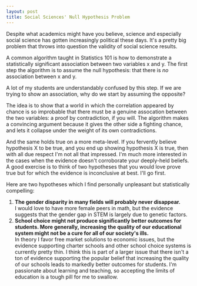 ```yaml
---
layout: post
title: Social Sciences' Null Hypothesis Problem
---
```


Despite what academics might have you believe, science and especially social science has gotten increasingly political these days.  It's a pretty big problem that throws into question the validity of social science results.  

A common algorithm taught in Statistics 101 is how to demonstrate a statistically significant association between two variables x and y.  The first step the algorithm is to assume the null hypothesis: that there is *no* association between x and y.

A lot of my students are understandably confused by this step.  If we are trying to show an association, why do we start by assuming the opposite? 

The idea is to show that a world in which the correlation appeared by chance is so improbable that there must be a genuine assocation between the two variables: a proof by contradiction, if you will.  The algorithm makes a convincing argument because it gives the other side a fighting chance, and lets it collapse under the weight of its own contradictions.

And the same holds true on a more meta-level.  If you fervently believe hypothesis X to be true, and you end up showing hypothesis X is true, then with all due respect I'm not all that impressed. I'm much more interested in the cases when the evidence doesn't corroborate your deeply-held beliefs.  A good exercise is to think of two hypotheses that you would love prove true but for which the evidence is inconclusive at best.  I'll go first. 

Here are two hypotheses which I find personally unpleasant but statistically compelling:  
1. **The gender disparity in many fields will probably never disappear.**  
I would love to have more female peers in math, but the evidence suggests that the gender gap in STEM is largely due to genetic factors.  
2. **School choice might not produce significantly better outcomes for students.  More generally, increasing the quality of our educational system might not be a cure for all of our society's ills.**  
In theory I favor free market solutions to economic issues, but the evidence supporting charter schools and other school choice systems is currently pretty thin.  I think this is part of a larger issue that there isn't a ton of evidence supporting the popular belief that increasing the quality of our schools leads to markedly better outcomes for students.  I'm passionate about learning and teaching, so accepting the limits of education is a tough pill for me to swallow. 
